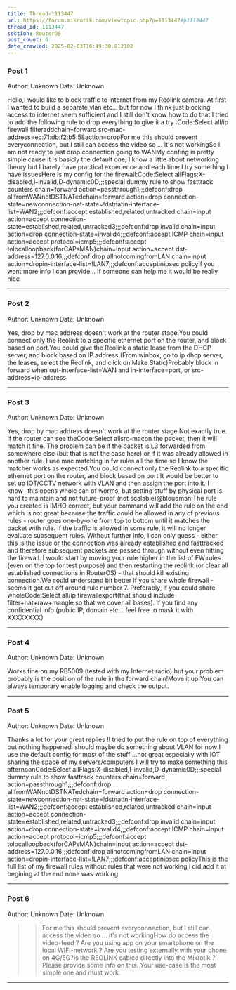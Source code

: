 ```yaml
---
title: Thread-1113447
url: https://forum.mikrotik.com/viewtopic.php?p=1113447#p1113447
thread_id: 1113447
section: RouterOS
post_count: 6
date_crawled: 2025-02-03T16:49:30.812102
---
```


### Post 1
Author: Unknown
Date: Unknown

Hello,I would like to block traffic to internet from my Reolink camera. At first I wanted to build a separate vlan etc... but for now I think just blocking access to internet seem sufficient and I still don't know how to do that.I tried to add the following rule to drop everything to give it a try :Code:Select all/ip firewall filteraddchain=forward src-mac-address=ec:71:db:f2:b5:58action=dropFor me this should prevent everyconnection, but I still can access the video so ... it's not workingSo I am not ready to just drop connection going to WANMy confing is pretty simple cause it is basicly the default one, I know a little about networking theory but I barely have practical experience and each time I try something I have issuesHere is my config for the firewall:Code:Select allFlags:X-disabled,I-invalid,D-dynamic0D;;;special dummy rule to show fasttrack counters
      chain=forward action=passthrough1;;;defconf:drop allfromWANnotDSTNATedchain=forward action=drop connection-state=newconnection-nat-state=!dstnatin-interface-list=WAN2;;;defconf:accept established,related,untracked
      chain=input action=accept connection-state=established,related,untracked3;;;defconf:drop invalid
      chain=input action=drop connection-state=invalid4;;;defconf:accept ICMP
      chain=input action=accept protocol=icmp5;;;defconf:accept tolocalloopback(forCAPsMAN)chain=input action=accept dst-address=127.0.0.16;;;defconf:drop allnotcomingfromLAN
      chain=input action=dropin-interface-list=!LAN7;;;defconf:acceptinipsec policyIf you want more info I can provide... If someone can help me it would be really nice

---
### Post 2
Author: Unknown
Date: Unknown

Yes, drop by mac address doesn't work at the router stage.You could connect only the Reolink to a specific ethernet port on the router, and block based on port.You could give the Reolink a static lease from the DHCP server, and block based on IP address.(From winbox, go to ip dhcp server, the leases, select the Reolink, and click on Make Static)Probably block in forward when out-interface-list=WAN and in-interface=port, or src-address=ip-address.

---
### Post 3
Author: Unknown
Date: Unknown

Yes, drop by mac address doesn't work at the router stage.Not exactly true. If the router can see theCode:Select allsrc-macon the packet, then it will match it fine. The problem can be if the packet is L3 forwarded from somewhere else (but that is not the case here) or if it was already allowed in another rule. I use mac matching in fw rules all the time so I know the matcher works as expected.You could connect only the Reolink to a specific ethernet port on the router, and block based on port.It would be better to set up IOT/CCTV network with VLAN and then assign the port into it. I know- this opens whole can of worms, but setting stuff by physical port is hard to maintain and not future-proof (not scalable)@bloudman:The rule you created is IMHO correct, but your command will add the rule on the end which is not great because the traffic could be allowed in any of previous rules - router goes one-by-one from top to bottom until it matches the packet with rule. If the traffic is allowed in some rule, it will no longer evaluate subsequent rules. Without further info, I can only guess - either this is the issue or the connection was already established and fasttracked and therefore subsequent packets are passed through without even hitting the firewall. I would start by moving your rule higher in the list of FW rules (even on the top for test purpose) and then restarting the reolink (or clear all established connections in RouterOS) - that should kill existing connection.We could understand bit better if you share whole firewall - seems it got cut off around rule number 7. Preferably, if you could share wholeCode:Select all/ip firewallexport(that should include filter+nat+raw+mangle so that we cover all bases). If you find any confidential info (public IP, domain etc...  feel free to mask it with XXXXXXXX)

---
### Post 4
Author: Unknown
Date: Unknown

Works fine on my RB5009 (tested with my Internet radio) but your problem probably is the position of the rule in the forward chain!Move it up!You can always temporary enable logging and check the output.

---
### Post 5
Author: Unknown
Date: Unknown

Thanks a lot for your great replies !I tried to put the rule on top of everything but nothing happenedI should maybe do something about VLAN for now I use the default config for most of the stuff ...not great especially with IOT sharing the space of my servers/computers I will try to make something this afternoonCode:Select allFlags:X-disabled,I-invalid,D-dynamic0D;;;special dummy rule to show fasttrack counters
      chain=forward action=passthrough1;;;defconf:drop allfromWANnotDSTNATedchain=forward action=drop connection-state=newconnection-nat-state=!dstnatin-interface-list=WAN2;;;defconf:accept established,related,untracked
      chain=input action=accept connection-state=established,related,untracked3;;;defconf:drop invalid
      chain=input action=drop connection-state=invalid4;;;defconf:accept ICMP
      chain=input action=accept protocol=icmp5;;;defconf:accept tolocalloopback(forCAPsMAN)chain=input action=accept dst-address=127.0.0.16;;;defconf:drop allnotcomingfromLAN
      chain=input action=dropin-interface-list=!LAN7;;;defconf:acceptinipsec policyThis is the full list of my firewall rules without rules that were not working i did add it at begining at the end none was working

---
### Post 6
Author: Unknown
Date: Unknown

>> For me this should prevent everyconnection, but I still can access the video so ... it's not workingHow do access the video-feed ? Are you using app on your smartphone on the local WIFI-network ? Are you testing externally with your phone on 4G/5G?Is the REOLINK cabled directly into the Mikrotik ?Please provide some info on this. Your use-case is the most simple one and must work.

---
